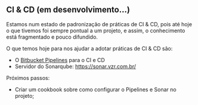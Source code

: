 ## CI & CD (em desenvolvimento...)

Estamos num estado de padronização de práticas de CI & CD, pois até hoje o que tivemos foi sempre pontual a um projeto, e assim, o conhecimento está fragmentado e pouco difundido.

O que temos hoje para nos ajudar a adotar práticas de CI & CD são:

* O [Bitbucket Pipelines](https://bitbucket.org/product/features/pipelines) para o CI e CD
* Servidor do Sonarqube: https://sonar.vzr.com.br/

Próximos passos:

* Criar um cookbook sobre como configurar o Pipelines e Sonar no projeto;
